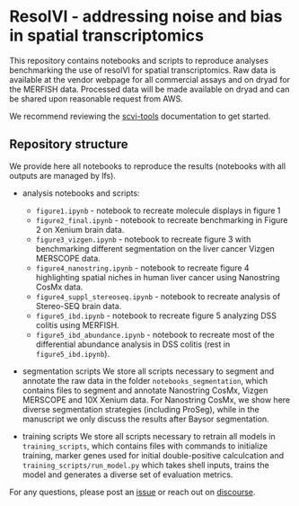 # ResolVI - addressing noise and bias in spatial transcriptomics

This repository contains notebooks and scripts to reproduce analyses benchmarking the use of resolVI for spatial transcriptomics. Raw data is available at the vendor webpage for all commercial assays and on dryad for the MERFISH data. Processed data will be made available on dryad and can be shared upon reasonable request from AWS.

We recommend reviewing the [scvi-tools](https://scvi-tools.org/) documentation to get started.

## Repository structure
We provide here all notebooks to reproduce the results (notebooks with all outputs are managed by lfs).

- analysis notebooks and scripts:
  - `figure1.ipynb` - notebook to recreate molecule displays in figure 1
  - `figure2_final.ipynb` - notebook to recreate benchmarking in Figure 2 on Xenium brain data.
  - `figure3_vizgen.ipynb` - notebook to recreate figure 3 with benchmarking different segmentation on the liver cancer Vizgen MERSCOPE data.
  - `figure4_nanostring.ipynb` - notebook to recreate figure 4 highlighting spatial niches in human liver cancer using Nanostring CosMx data.
  - `figure4_suppl_stereoseq.ipynb` - notebook to recreate analysis of Stereo-SEQ brain data.
  - `figure5_ibd.ipynb` - notebook to recreate figure 5 analyzing DSS colitis using MERFISH.
  - `figure5_ibd_abundance.ipynb` - notebook to recreate most of the differential abundance analysis in DSS colitis (rest in `figure5_ibd.ipynb`).

- segmentation scripts
We store all scripts necessary to segment and annotate the raw data in the folder `notebooks_segmentation`, which contains files to segment and annotate Nanostring CosMx, Vizgen MERSCOPE and 10X Xenium data. For Nanostring CosMx, we show here diverse segmentation strategies (including ProSeg), while in the manuscript we only discuss the results after Baysor segmentation.

- training scripts
We store all scripts necessary to retrain all models in `training_scripts`, which contains files with commands to initialize training, marker genes used for initial double-positive calculcation and `training_scripts/run_model.py` which takes shell inputs, trains the model and generates a diverse set of evaluation metrics.

For any questions, please post an [issue](https://github.com/YosefLab/resolvi-reproducibility/issues) or reach out on [discourse](https://discourse.scverse.org).